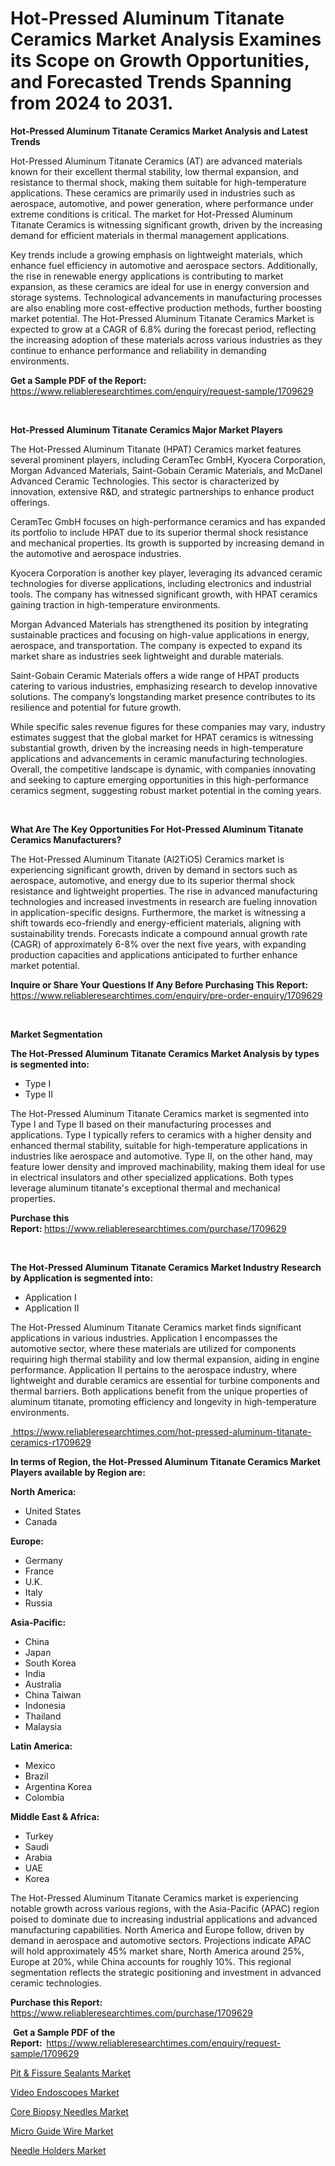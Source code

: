 <p><h1>Hot-Pressed Aluminum Titanate Ceramics Market Analysis Examines its Scope on Growth Opportunities, and Forecasted Trends Spanning from 2024 to 2031.</h1></p><p><strong>Hot-Pressed Aluminum Titanate Ceramics Market Analysis and Latest Trends</strong></p>
<p><p>Hot-Pressed Aluminum Titanate Ceramics (AT) are advanced materials known for their excellent thermal stability, low thermal expansion, and resistance to thermal shock, making them suitable for high-temperature applications. These ceramics are primarily used in industries such as aerospace, automotive, and power generation, where performance under extreme conditions is critical. The market for Hot-Pressed Aluminum Titanate Ceramics is witnessing significant growth, driven by the increasing demand for efficient materials in thermal management applications.</p><p>Key trends include a growing emphasis on lightweight materials, which enhance fuel efficiency in automotive and aerospace sectors. Additionally, the rise in renewable energy applications is contributing to market expansion, as these ceramics are ideal for use in energy conversion and storage systems. Technological advancements in manufacturing processes are also enabling more cost-effective production methods, further boosting market potential. The Hot-Pressed Aluminum Titanate Ceramics Market is expected to grow at a CAGR of 6.8% during the forecast period, reflecting the increasing adoption of these materials across various industries as they continue to enhance performance and reliability in demanding environments.</p></p>
<p><strong>Get a Sample PDF of the Report:&nbsp;</strong> <a href="https://www.reliableresearchtimes.com/enquiry/request-sample/1709629?utm_campaign=1630&utm_medium=2&utm_source=Github&utm_content=ia&utm_term=21102024&utm_id=hot-pressed-aluminum-titanate-ceramics">https://www.reliableresearchtimes.com/enquiry/request-sample/1709629</a></p>
<p>&nbsp;</p>
<p><strong>Hot-Pressed Aluminum Titanate Ceramics Major Market Players</strong></p>
<p><p>The Hot-Pressed Aluminum Titanate (HPAT) Ceramics market features several prominent players, including CeramTec GmbH, Kyocera Corporation, Morgan Advanced Materials, Saint-Gobain Ceramic Materials, and McDanel Advanced Ceramic Technologies. This sector is characterized by innovation, extensive R&D, and strategic partnerships to enhance product offerings.</p><p>CeramTec GmbH focuses on high-performance ceramics and has expanded its portfolio to include HPAT due to its superior thermal shock resistance and mechanical properties. Its growth is supported by increasing demand in the automotive and aerospace industries.</p><p>Kyocera Corporation is another key player, leveraging its advanced ceramic technologies for diverse applications, including electronics and industrial tools. The company has witnessed significant growth, with HPAT ceramics gaining traction in high-temperature environments.</p><p>Morgan Advanced Materials has strengthened its position by integrating sustainable practices and focusing on high-value applications in energy, aerospace, and transportation. The company is expected to expand its market share as industries seek lightweight and durable materials.</p><p>Saint-Gobain Ceramic Materials offers a wide range of HPAT products catering to various industries, emphasizing research to develop innovative solutions. The company’s longstanding market presence contributes to its resilience and potential for future growth.</p><p>While specific sales revenue figures for these companies may vary, industry estimates suggest that the global market for HPAT ceramics is witnessing substantial growth, driven by the increasing needs in high-temperature applications and advancements in ceramic manufacturing technologies. Overall, the competitive landscape is dynamic, with companies innovating and seeking to capture emerging opportunities in this high-performance ceramics segment, suggesting robust market potential in the coming years.</p></p>
<p>&nbsp;</p>
<p><strong>What Are The Key Opportunities For Hot-Pressed Aluminum Titanate Ceramics Manufacturers?</strong></p>
<p><p>The Hot-Pressed Aluminum Titanate (Al2TiO5) Ceramics market is experiencing significant growth, driven by demand in sectors such as aerospace, automotive, and energy due to its superior thermal shock resistance and lightweight properties. The rise in advanced manufacturing technologies and increased investments in research are fueling innovation in application-specific designs. Furthermore, the market is witnessing a shift towards eco-friendly and energy-efficient materials, aligning with sustainability trends. Forecasts indicate a compound annual growth rate (CAGR) of approximately 6-8% over the next five years, with expanding production capacities and applications anticipated to further enhance market potential.</p></p>
<p><strong>Inquire or Share Your Questions If Any Before Purchasing This Report:</strong> <a href="https://www.reliableresearchtimes.com/enquiry/pre-order-enquiry/1709629?utm_campaign=1630&utm_medium=2&utm_source=Github&utm_content=ia&utm_term=21102024&utm_id=hot-pressed-aluminum-titanate-ceramics">https://www.reliableresearchtimes.com/enquiry/pre-order-enquiry/1709629</a></p>
<p>&nbsp;</p>
<p><strong>Market Segmentation</strong></p>
<p><strong>The Hot-Pressed Aluminum Titanate Ceramics Market Analysis by types is segmented into:</strong></p>
<p><ul><li>Type I</li><li>Type II</li></ul></p>
<p><p>The Hot-Pressed Aluminum Titanate Ceramics market is segmented into Type I and Type II based on their manufacturing processes and applications. Type I typically refers to ceramics with a higher density and enhanced thermal stability, suitable for high-temperature applications in industries like aerospace and automotive. Type II, on the other hand, may feature lower density and improved machinability, making them ideal for use in electrical insulators and other specialized applications. Both types leverage aluminum titanate's exceptional thermal and mechanical properties.</p></p>
<p><strong>Purchase this Report:&nbsp;</strong><a href="https://www.reliableresearchtimes.com/purchase/1709629?utm_campaign=1630&utm_medium=2&utm_source=Github&utm_content=ia&utm_term=21102024&utm_id=hot-pressed-aluminum-titanate-ceramics">https://www.reliableresearchtimes.com/purchase/1709629</a></p>
<p>&nbsp;</p>
<p><strong>The Hot-Pressed Aluminum Titanate Ceramics Market Industry Research by Application is segmented into:</strong></p>
<p><ul><li>Application I</li><li>Application II</li></ul></p>
<p><p>The Hot-Pressed Aluminum Titanate Ceramics market finds significant applications in various industries. Application I encompasses the automotive sector, where these materials are utilized for components requiring high thermal stability and low thermal expansion, aiding in engine performance. Application II pertains to the aerospace industry, where lightweight and durable ceramics are essential for turbine components and thermal barriers. Both applications benefit from the unique properties of aluminum titanate, promoting efficiency and longevity in high-temperature environments.</p></p>
<p><a href="https://www.reliableresearchtimes.com/hot-pressed-aluminum-titanate-ceramics-r1709629?utm_campaign=1630&utm_medium=2&utm_source=Github&utm_content=ia&utm_term=21102024&utm_id=hot-pressed-aluminum-titanate-ceramics">&nbsp;https://www.reliableresearchtimes.com/hot-pressed-aluminum-titanate-ceramics-r1709629</a></p>
<p><strong>In terms of Region, the Hot-Pressed Aluminum Titanate Ceramics Market Players available by Region are:</strong></p>
<p>
    <p> <strong> North America: </strong>
        <ul>
            <li>United States</li>
            <li>Canada</li>
        </ul>
        </p> 
    <p> <strong> Europe: </strong>
        <ul>
            <li>Germany</li>
            <li>France</li>
            <li>U.K.</li>
            <li>Italy</li>
            <li>Russia</li>
        </ul>
        </p> 
    <p> <strong> Asia-Pacific: </strong>
        <ul>
            <li>China</li>
            <li>Japan</li>
            <li>South Korea</li>
            <li>India</li>
            <li>Australia</li>
            <li>China Taiwan</li>
            <li>Indonesia</li>
            <li>Thailand</li>
            <li>Malaysia</li>
        </ul>
        </p> 
    <p> <strong> Latin America: </strong>
        <ul>
            <li>Mexico</li>
            <li>Brazil</li>
            <li>Argentina Korea</li>
            <li>Colombia</li>
        </ul>
        </p> 
    <p> <strong> Middle East & Africa: </strong>
        <ul>
            <li>Turkey</li>
            <li>Saudi</li>
            <li>Arabia</li>
            <li>UAE</li>
            <li>Korea</li>
        </ul>
    </p>
    </p>
<p><p>The Hot-Pressed Aluminum Titanate Ceramics market is experiencing notable growth across various regions, with the Asia-Pacific (APAC) region poised to dominate due to increasing industrial applications and advanced manufacturing capabilities. North America and Europe follow, driven by demand in aerospace and automotive sectors. Projections indicate APAC will hold approximately 45% market share, North America around 25%, Europe at 20%, while China accounts for roughly 10%. This regional segmentation reflects the strategic positioning and investment in advanced ceramic technologies.</p></p>
<p><strong>Purchase this Report: </strong><a href="https://www.reliableresearchtimes.com/purchase/1709629?utm_campaign=1630&utm_medium=2&utm_source=Github&utm_content=ia&utm_term=21102024&utm_id=hot-pressed-aluminum-titanate-ceramics">https://www.reliableresearchtimes.com/purchase/1709629</a></p>
<p>&nbsp;<strong>Get a Sample PDF of the Report:&nbsp;&nbsp;</strong><a href="https://www.reliableresearchtimes.com/enquiry/request-sample/1709629?utm_campaign=1630&utm_medium=2&utm_source=Github&utm_content=ia&utm_term=21102024&utm_id=hot-pressed-aluminum-titanate-ceramics">https://www.reliableresearchtimes.com/enquiry/request-sample/1709629</a></p>
<p><strong></strong></p>
<p><p><a href="https://www.linkedin.com/pulse/strategic-insights-global-pit-fissure-sealants-market-trends-xutke?utm_campaign=1630&utm_medium=2&utm_source=Github&utm_content=ia&utm_term=21102024&utm_id=hot-pressed-aluminum-titanate-ceramics">Pit & Fissure Sealants Market</a></p><p><a href="https://www.linkedin.com/pulse/video-endoscopes-market-essentials-key-players-demand-drivers-v8lbe?utm_campaign=1630&utm_medium=2&utm_source=Github&utm_content=ia&utm_term=21102024&utm_id=hot-pressed-aluminum-titanate-ceramics">Video Endoscopes Market</a></p><p><a href="https://www.linkedin.com/pulse/core-biopsy-needles-market-segmentation-in-depth-analysis-nvzre?utm_campaign=1630&utm_medium=2&utm_source=Github&utm_content=ia&utm_term=21102024&utm_id=hot-pressed-aluminum-titanate-ceramics">Core Biopsy Needles Market</a></p><p><a href="https://www.linkedin.com/pulse/global-micro-guide-wire-nexus-sector-confluences-regional-qj1fe?utm_campaign=1630&utm_medium=2&utm_source=Github&utm_content=ia&utm_term=21102024&utm_id=hot-pressed-aluminum-titanate-ceramics">Micro Guide Wire Market</a></p><p><a href="https://www.linkedin.com/pulse/needle-holders-market-trends-growth-outlook-2024-2031-4fwje?utm_campaign=1630&utm_medium=2&utm_source=Github&utm_content=ia&utm_term=21102024&utm_id=hot-pressed-aluminum-titanate-ceramics">Needle Holders Market</a></p></p>